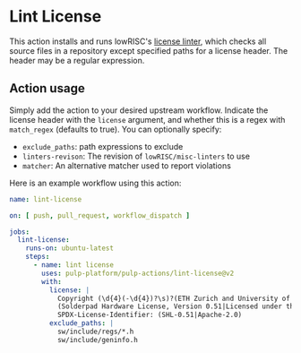 # Lint License

This action installs and runs lowRISC's [license linter](https://github.com/lowRISC/misc-linters/tree/master/licence-checker), which checks all source files in a repository except specified paths for a license header. The header may be a regular expression.

## Action usage

Simply add the action to your desired upstream workflow. Indicate the license header with the `license` argument, and whether this is a regex with `match_regex` (defaults to true). You can optionally specify:

* `exclude_paths`: path expressions to exclude
* `linters-revison`: The revision of `lowRISC/misc-linters` to use
* `matcher`: An alternative matcher used to report violations

Here is an example workflow using this action:

```yaml
name: lint-license

on: [ push, pull_request, workflow_dispatch ]

jobs:
  lint-license:
    runs-on: ubuntu-latest
    steps:
      - name: lint license
        uses: pulp-platform/pulp-actions/lint-license@v2
        with:
          license: |
            Copyright (\d{4}(-\d{4})?\s)?(ETH Zurich and University of Bologna|lowRISC contributors).
            (Solderpad Hardware License, Version 0.51|Licensed under the Apache License, Version 2.0), see LICENSE for details.
            SPDX-License-Identifier: (SHL-0.51|Apache-2.0)
          exclude_paths: |
            sw/include/regs/*.h
            sw/include/geninfo.h
```

